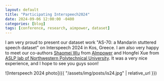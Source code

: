 ```yaml
---
layout: default
title: "Participating Interspeech2024"
date: 2024-09-06 12:00:00 -0400
categories: [blog]
tags: [conference, research, aimpower, dataset]
---
```


I am very proud to present our dataset work "AS-70: a Mandarin stuttered speech dataset" on Interspeech 2024 in Kos, Greece. I am also very happy to meet our co-authors [Shaomei Wu](https://www.linkedin.com/in/shaomei/) from [AImpower](https://aimpower.org/) and Hongfei Xue from [ASLP lab of Northwestern Polytechnical University](http://www.npu-aslp.org/). It was a very nice experience, and I hope to see you guys soon!

![Interspeech 2024 photo]({{ "/assets/img/posts/is24.jpg" | relative_url }})

